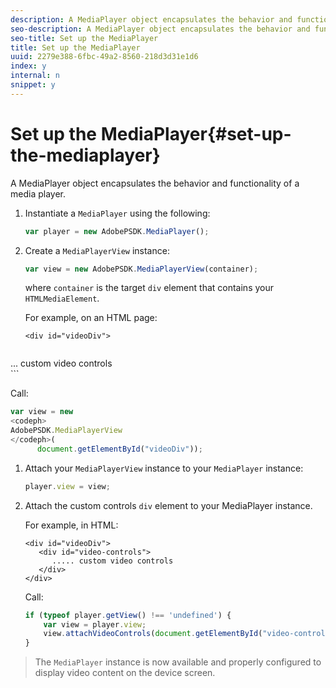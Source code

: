 ```yaml
---
description: A MediaPlayer object encapsulates the behavior and functionality of a media player.
seo-description: A MediaPlayer object encapsulates the behavior and functionality of a media player.
seo-title: Set up the MediaPlayer
title: Set up the MediaPlayer
uuid: 2279e388-6fbc-49a2-8560-218d3d31e1d6
index: y
internal: n
snippet: y
---
```


# Set up the MediaPlayer{#set-up-the-mediaplayer}

A MediaPlayer object encapsulates the behavior and functionality of a media player.

1. Instantiate a `MediaPlayer` using the following:

   ```js
   var player = new AdobePSDK.MediaPlayer();
   ```

1. Create a `MediaPlayerView` instance:

   ```js
   var view = new AdobePSDK.MediaPlayerView(container);
   ```

   where `container` is the target `div` element that contains your `HTMLMediaElement`.

   For example, on an HTML page: 

   ```
   <div id="videoDiv"> 
    
<codeph>
     <div id="video-controls"> 
          ... custom video controls 
       </div> 
</codeph> 
   </div>
   ```

   Call: 

   ```js
   var view = new  
<codeph>
  AdobePSDK.MediaPlayerView 
</codeph>( 
         document.getElementById("videoDiv"));  
   ```

1. Attach your `MediaPlayerView` instance to your `MediaPlayer` instance:

   ```js
   player.view = view;
   ```

1. Attach the custom controls `div` element to your MediaPlayer instance.

   For example, in HTML: 

   ```
   <div id="videoDiv"> 
      <div id="video-controls"> 
         ..... custom video controls 
      </div> 
   </div>
   ```

   Call: 

   ```js
   if (typeof player.getView() !== 'undefined') { 
       var view = player.view; 
       view.attachVideoControls(document.getElementById("video-controls")); 
   }
   ```

>The `MediaPlayer` instance is now available and properly configured to display video content on the device screen. 
